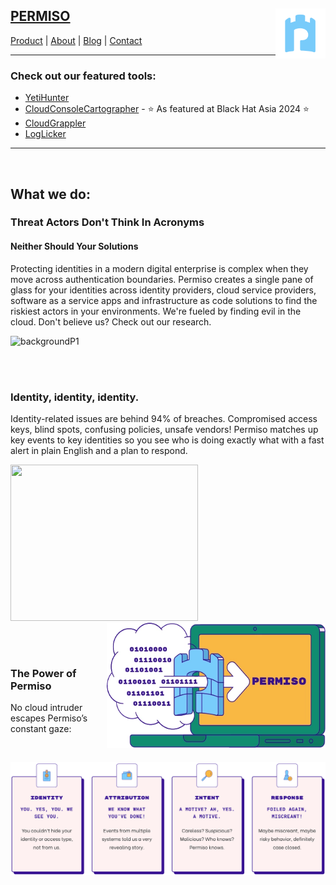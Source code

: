 ## [PERMISO](https://permiso.io)  <img align="right" src="https://github.com/Permiso-io-tools/.github/blob/main/profile/imgs/square.png" height="80" width="80"/>
[Product](https://permiso.io/product/)  |  [About](https://permiso.io/about)  |  [Blog](https://permiso.io/blog)  |  [Contact](https://permiso.io/contact)
***
### Check out our featured tools:
- [YetiHunter](https://github.com/Permiso-io-tools/YetiHunter)
- [CloudConsoleCartographer](https://github.com/Permiso-io-tools/CloudConsoleCartographer) - ⭐ As featured at Black Hat Asia 2024 ⭐
- [CloudGrappler](https://github.com/Permiso-io-tools/CloudGrappler)
- [LogLicker](https://github.com/Permiso-io-tools/LogLicker)
***
<br/>

## What we do:
### Threat Actors Don't Think In Acronyms
#### Neither Should Your Solutions 

Protecting identities in a modern digital enterprise is complex when they move across authentication boundaries. Permiso creates a single pane of glass for your identities across identity providers, cloud service providers, software as a service apps and infrastructure as code solutions to find the riskiest actors in your environments. We're fueled by finding evil in the cloud. Don't believe us? Check out our research. 

![](https://permiso.io/hubfs/illustration-unicorn-and-wall-png.webp "backgroundP1")

<br/>
<br/>

### Identity, identity, identity.
Identity-related issues are behind 94% of breaches. Compromised access keys, blind spots, confusing policies, unsafe vendors! Permiso matches up key events to key identities so you see who is doing exactly what with a fast alert in plain English and a plan to respond. 

<img src="https://permiso.io/hubfs/Product.webp" height="250" width="300"/><img align="right" src="https://github.com/Permiso-io-tools/.github/blob/main/profile/imgs/icon2.png" height="200" width="350"/>

<br/>
<br/>

### The Power of Permiso
No cloud intruder escapes Permiso’s constant gaze:

<br/>

![](https://github.com/Permiso-io-tools/.github/blob/main/profile/imgs/icon1.png "backgroundP2")
